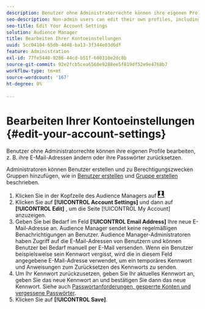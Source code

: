```yaml
---
description: Benutzer ohne Administratorrechte können ihre eigenen Profile bearbeiten, z. B. ihre E-Mail-Adressen ändern oder ihre Passwörter zurücksetzen.
seo-description: Non-admin users can edit their own profiles, including changing their email addresses and resetting their passwords.
seo-title: Edit Your Account Settings
solution: Audience Manager
title: Bearbeiten Ihrer Kontoeinstellungen
uuid: 5cc04104-65db-4d48-ba13-3f344e03d6df
feature: Administration
exl-id: 77fe5440-9286-44cd-b51f-600310e2dc8b
source-git-commit: 92e2fcb5cea6560e9288ee5f819df52e9e4768b7
workflow-type: tm+mt
source-wordcount: '167'
ht-degree: 0%

---
```


# Bearbeiten Ihrer Kontoeinstellungen {#edit-your-account-settings}

Benutzer ohne Administratorrechte können ihre eigenen Profile bearbeiten, z. B. ihre E-Mail-Adressen ändern oder ihre Passwörter zurücksetzen.

<!-- t_edit_account_settings.xml -->

Administratoren können Benutzer erstellen und zu Berechtigungszwecken Gruppen hinzufügen, wie in [Benutzer erstellen](../../features/administration/administration-overview.md#create-users) und [Gruppe erstellen](../../features/administration/administration-overview.md#create-group) beschrieben.

1. Klicken Sie in der Kopfzeile des Audience Managers auf ![](assets/icon_profile.png).
1. Klicken Sie auf **[!UICONTROL Account Settings]** und dann auf **[!UICONTROL Edit]** , um die Seite [!UICONTROL My Account] anzuzeigen.
1. Geben Sie bei Bedarf im Feld **[!UICONTROL Email Address]** Ihre neue E-Mail-Adresse an. Audience Manager sendet keine regelmäßigen Benachrichtigungen an Benutzer. Audience Manager-Administratoren haben Zugriff auf die E-Mail-Adressen von Benutzern und können Benutzer bei Bedarf manuell per E-Mail versenden. Wenn ein Benutzer beispielsweise sein Kennwort vergisst, wird die in diesem Feld angegebene E-Mail-Adresse verwendet, um ein temporäres Kennwort und Anweisungen zum Zurücksetzen des Kennworts zu senden.
1. Um Ihr Kennwort zurückzusetzen, geben Sie Ihr aktuelles Kennwort an, geben Sie das neue Kennwort an und bestätigen Sie dann das neue Kennwort.
Siehe auch [Passwortanforderungen, gesperrte Konten und vergessene Passwörter](../../reference/password-requirements.md).
1. Klicken Sie auf **[!UICONTROL Save]**.
